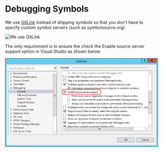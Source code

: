 # Debugging Symbols

We use [GitLink](https://github.com/Gittools/GitLink) instead of shipping symbols so that you don't have to specify custom symbol servers (such as symbolsource.org).

![We use GitLink](/images/contributing/git-link.gif)

The only requirement is to ensure the check the Enable source server support option in Visual Studio as shown below:

![](/images/contributing/gitlink-visualstudio-enablesourceserversupport.png)
